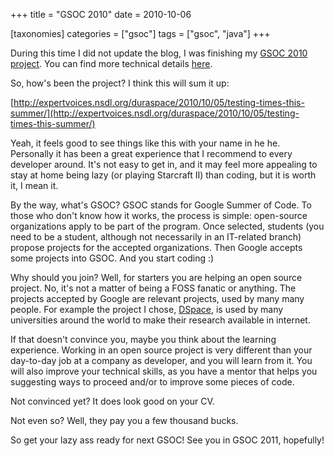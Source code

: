 +++
title = "GSOC 2010"
date = 2010-10-06

[taxonomies]
categories = ["gsoc"]
tags = ["gsoc", "java"]
+++

During this time I did not update the blog, I was finishing my [GSOC 2010 project](https://wiki.duraspace.org/display/GSOC/GSOC10+-+Add+Unit+Testing+to+Dspace). You can find more technical details [here](https://wiki.duraspace.org/display/GSOC/GSOC+2010+Unit+Tests+-+Technical+documentation).

<!-- more -->

So, how's been the project? I think this will sum it up:

[http://expertvoices.nsdl.org/duraspace/2010/10/05/testing-times-this-summer/](http://expertvoices.nsdl.org/duraspace/2010/10/05/testing-times-this-summer/)

Yeah, it feels good to see things like this with your name in he he. Personally it has been a great experience that I recommend to every developer around. It's not easy to get in, and it may feel more appealing to stay at home being lazy (or playing Starcraft II) than coding, but it is worth it, I mean it.

By the way, what's GSOC? GSOC stands for Google Summer of Code. To those who don't know how it works, the process is simple: open-source organizations apply to be part of the program. Once selected, students (you need to be a student, although not necessarily in an IT-related branch) propose projects for the accepted organizations. Then Google accepts some projects into GSOC. And you start coding :)

Why should you join? Well, for starters you are helping an open source project. No, it's not a matter of being a FOSS fanatic or anything. The projects accepted by Google are relevant projects, used by many many people. For example the project I chose, [DSpace][4], is used by many universities around the world to make their research available in internet.

If that doesn't convince you, maybe you think about the learning experience. Working in an open source project is very different than your day-to-day job at a company as developer, and you will learn from it. You will also improve your technical skills, as you have a mentor that helps you suggesting ways to proceed and/or to improve some pieces of code.

Not convinced yet? It does look good on your CV.

Not even so? Well, they pay you a few thousand bucks.

So get your lazy ass ready for next GSOC! See you in GSOC 2011, hopefully!


  [4]: http://www.dspace.org/
